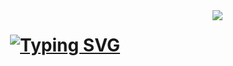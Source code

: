<img align="right" src="http://visitor-badge.laobi.icu/badge?page_id=Miller38.Miller38 " />

<h1 align="center">
   <a href="https://git.io/typing-svg"><img src="https://readme-typing-svg.demolab.com?font=Fira+Code&pause=1000&width=435&lines=The+five+boxing+wizards+jump+quickly" alt="Typing SVG" /></a>
</h1>

